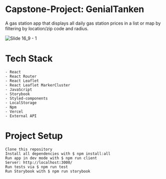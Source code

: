 # Capstone-Project: GenialTanken
A gas station app that displays all daily gas station prices in a list or map by filtering by location/zip code and radius.




![Slide 16_9 - 1](https://user-images.githubusercontent.com/100355993/169349881-87f8f76e-f312-41c2-af8a-530c0e54e0a7.jpeg)


# Tech Stack

    - React
    - React Router
    - React Leaflet
    - React Leaflet MarkerCluster
    - JavaScript
    - Storybook
    - Styled-components
    - LocalStorage
    - Npm
    - Vercel
    - External API

# Project Setup

    Clone this repository
    Install all dependencies with $ npm install:all
    Run app in dev mode with $ npm run client
    Server: http://localhost:3000/
    Run tests via $ npm run test
    Run Storybook with $ npm run storybook
